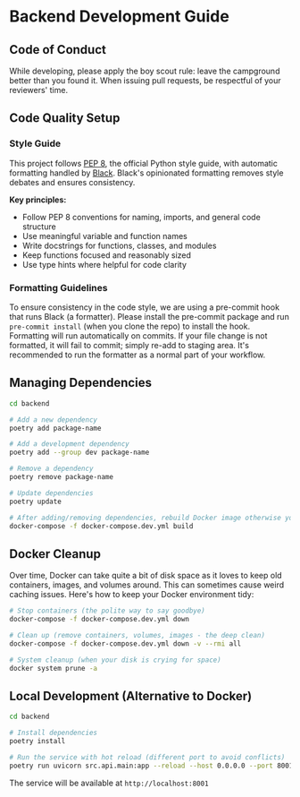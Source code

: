 # Backend Development Guide

## Code of Conduct

While developing, please apply the boy scout rule: leave the campground better than you found it. When issuing pull requests, be respectful of your reviewers' time.

## Code Quality Setup

### Style Guide

This project follows [PEP 8](https://pep8.org/), the official Python style guide, with automatic formatting handled by [Black](https://black.readthedocs.io/). Black's opinionated formatting removes style debates and ensures consistency.

**Key principles:**

- Follow PEP 8 conventions for naming, imports, and general code structure
- Use meaningful variable and function names
- Write docstrings for functions, classes, and modules
- Keep functions focused and reasonably sized
- Use type hints where helpful for code clarity

### Formatting Guidelines

To ensure consistency in the code style, we are using a pre-commit hook that runs Black (a formatter). Please install the pre-commit package and run `pre-commit install` (when you clone the repo) to install the hook. Formatting will run automatically on commits. If your file change is not formatted, it will fail to commit; simply re-add to staging area. It's recommended to run the formatter as a normal part of your workflow.

## Managing Dependencies

```bash
cd backend

# Add a new dependency
poetry add package-name

# Add a development dependency
poetry add --group dev package-name

# Remove a dependency
poetry remove package-name

# Update dependencies
poetry update

# After adding/removing dependencies, rebuild Docker image otherwise your new packages won't be available in the container!
docker-compose -f docker-compose.dev.yml build
```

## Docker Cleanup

Over time, Docker can take quite a bit of disk space as it loves to keep old containers, images, and volumes around. This can sometimes cause weird caching issues. Here's how to keep your Docker environment tidy:

```bash
# Stop containers (the polite way to say goodbye)
docker-compose -f docker-compose.dev.yml down

# Clean up (remove containers, volumes, images - the deep clean)
docker-compose -f docker-compose.dev.yml down -v --rmi all

# System cleanup (when your disk is crying for space)
docker system prune -a
```

## Local Development (Alternative to Docker)

```bash
cd backend

# Install dependencies
poetry install

# Run the service with hot reload (different port to avoid conflicts)
poetry run uvicorn src.api.main:app --reload --host 0.0.0.0 --port 8001
```

The service will be available at `http://localhost:8001`
